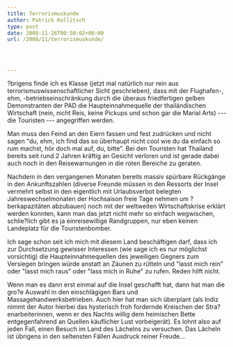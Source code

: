 ```yaml
---
title: Terrorismuskunde
author: Patrick Kollitsch
type: post
date: 2008-11-26T00:50:02+00:00
url: /2008/11/terrorismuskunde/




---
```

?brigens finde ich es Klasse (jetzt mal natürlich nur rein aus terrorismuswissenschaftlicher Sicht geschrieben), dass mit der Flughafen-, ehm, -betriebseinschränkung durch die überaus friedfertigen gelben Demonstranten der <span class="caps">PAD</span> die Haupteinnahmequelle der thailändischen Wirtschaft (nein, nicht Reis, keine Pickups und schon gar die Marial Arts) --- die Touristen --- angegriffen werden. 

Man muss den Feind an den Eiern fassen und fest zudrücken und nicht sagen "du, ehm, ich find das so überhaupt nicht cool wie du da einfach so rum machst, hör doch mal auf, du, bitte". Bei den Touristen hat Thailand bereits seit rund 2 Jahren kräftig an Gesicht verloren und ist gerade dabei auch noch in den Reisewarnungen in die roten Bereiche zu geraten.

Nachdem in den vergangenen Monaten bereits massiv spürbare Rückgänge in den Ankunftszahlen (diverse Freunde müssen in den Ressorts der Insel vermehrt selbst in den eigentlich mit Urlaubsverbot belegten Jahreswechselmonaten der Hochsaison freie Tage nehmen um ?berkapazitäten abzubauen) noch mit der weltweiten Wirtschaftskrise erklärt werden konnten, kann man das jetzt nicht mehr so einfach wegwischen, schlie?lich gibt es ja einreisewillige Randgruppen, nur eben keinen Landeplatz für die Touristenbomber. 

Ich sage schon seit ich mich mit diesem Land beschäftigen darf, dass ich zur Durchsetzung gewisser Interessen (wie sage ich es nur möglichst vorsichtig) die Haupteinnahmequellen des jeweiligen Gegners zum Versiegen bringen würde anstatt an Zäunen zu rütteln und "lasst mich rein" oder "lasst mich raus" oder "lass mich in Ruhe" zu rufen. Reden hilft nicht.

Wenn man es dann erst einmal auf die Insel geschafft hat, dann hat man die gro?e Auswahl in den einschlägigen Bars und Massagehandwerksbetrieben. Auch hier hat man sich überplant (als Indiz nimmt der Autor hierbei das hysterisch froh fordernde Kreischen der Stra?enarbeiterinnen, wenn er des Nachts willig dem heimischen Bette entgegenfahrend an Quellen käuflicher Lust vorbeigerät). Es lohnt also auf jeden Fall, einen Besuch im Land des Lächelns zu versuchen. Das Lächeln ist übrigens in den seltensten Fällen Ausdruck reiner Freude...